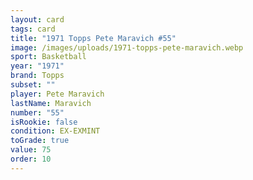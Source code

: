 ```yaml
---
layout: card
tags: card
title: "1971 Topps Pete Maravich #55"
image: /images/uploads/1971-topps-pete-maravich.webp
sport: Basketball
year: "1971"
brand: Topps
subset: ""
player: Pete Maravich
lastName: Maravich
number: "55"
isRookie: false
condition: EX-EXMINT
toGrade: true
value: 75
order: 10
---
```

